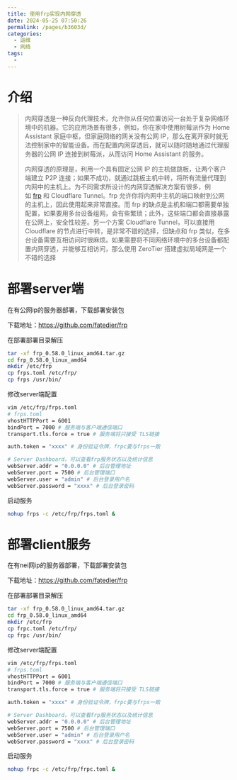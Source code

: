 ```yaml
---
title: 使用frp实现内网穿透
date: 2024-05-25 07:50:26
permalink: /pages/b3603d/
categories:
  - 运维
  - 网络
tags:
  - 
---
```


# 介绍

> 内网穿透是一种反向代理技术，允许你从任何位置访问一台处于复杂网络环境中的机器。它的应用场景有很多，例如，你在家中使用树莓派作为 Home Assistant 家庭中枢，但家庭网络的网关没有公网 IP，那么在离开家时就无法控制家中的智能设备。而在配置内网穿透后，就可以随时随地通过代理服务器的公网 IP 连接到树莓派，从而访问 Home Assistant 的服务。
> 
> 内网穿透的原理是，利用一个具有固定公网 IP 的主机做跳板，让两个客户端建立 P2P 连接；如果不成功，就通过跳板主机中转，将所有流量代理到内网中的主机上。为不同需求所设计的内网穿透解决方案有很多，例如 [frp](https://github.com/fatedier/frp) 和 Cloudflare Tunnel。frp 允许你将内网中主机的端口映射到公网的主机上，因此使用起来非常直接。而 frp 的缺点是主机和端口都需要单独配置，如果要用多台设备组网，会有些繁琐；此外，这些端口都会直接暴露在公网上，安全性较差。另一个方案 Cloudflare Tunnel，可以直接用 Cloudflare 的节点进行中转，是非常不错的选择，但缺点和 frp 类似，在多台设备需要互相访问时很麻烦。如果需要将不同网络环境中的多台设备都配置内网穿透，并能够互相访问，那么使用 ZeroTier 搭建虚拟局域网是一个不错的选择

# 部署server端

在有公网ip的服务器部署，下载部署安装包

下载地址：https://github.com/fatedier/frp

在部署部署目录解压

```bash
tar -xf frp_0.58.0_linux_amd64.tar.gz
cd frp_0.58.0_linux_amd64
mkdir /etc/frp
cp frps.toml /etc/frp/
cp frps /usr/bin/
```

修改server端配置

```bash
vim /etc/frp/frps.toml
# frps.toml
vhostHTTPPort = 6001
bindPort = 7000 # 服务端与客户端通信端口
transport.tls.force = true # 服务端将只接受 TLS链接

auth.token = "xxxx" # 身份验证令牌，frpc要与frps一致

# Server Dashboard，可以查看frp服务状态以及统计信息
webServer.addr = "0.0.0.0" # 后台管理地址
webServer.port = 7500 # 后台管理端口
webServer.user = "admin" # 后台登录用户名
webServer.password = "xxxx" # 后台登录密码
```

启动服务

```bash
nohup frps -c /etc/frp/frps.toml &
```

# 部署client服务

在有nei网ip的服务器部署，下载部署安装包

下载地址：https://github.com/fatedier/frp

在部署部署目录解压

```bash
tar -xf frp_0.58.0_linux_amd64.tar.gz
cd frp_0.58.0_linux_amd64
mkdir /etc/frp
cp frpc.toml /etc/frp/
cp frpc /usr/bin/
```

修改server端配置

```bash
vim /etc/frp/frps.toml
# frps.toml
vhostHTTPPort = 6001
bindPort = 7000 # 服务端与客户端通信端口
transport.tls.force = true # 服务端将只接受 TLS链接

auth.token = "xxxx" # 身份验证令牌，frpc要与frps一致

# Server Dashboard，可以查看frp服务状态以及统计信息
webServer.addr = "0.0.0.0" # 后台管理地址
webServer.port = 7500 # 后台管理端口
webServer.user = "admin" # 后台登录用户名
webServer.password = "xxxx" # 后台登录密码
```

启动服务

```bash
nohup frpc -c /etc/frp/frpc.toml &
```
